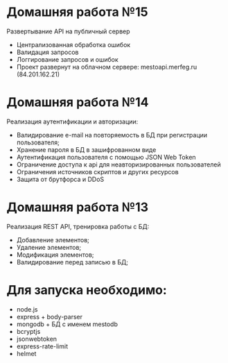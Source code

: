 # Домашняя работа №15
Развертывание API на публичный сервер
* Централизованная обработка ошибок
* Валидация запросов
* Логгирование запросов и ошибок
* Проект развернут на облачном сервере: mestoapi.merfeg.ru (84.201.162.21) 


# Домашняя работа №14
Реализация аутентификации и авторизации: 
* Валидирование e-mail на повторяемость в БД при регистрации пользователя;
* Хранение пароля в БД в зашифрованном виде
* Аутентификация пользователя с помощью JSON Web Token
* Ограничение доступа к api для неавторизированных пользователей
* Ограничения источников скриптов и других ресурсов
* Защита от брутфорса и DDoS

# Домашняя работа №13
Реализация REST API, тренировка работы с БД: 
* Добавление элементов;
* Удаление элементов;
* Модификация элементов;
* Валидирование перед записью в БД;

# Для запуска необходимо: 
* node.js
* express + body-parser
* mongodb + БД с именем mestodb
* bcryptjs
* jsonwebtoken
* express-rate-limit
* helmet
